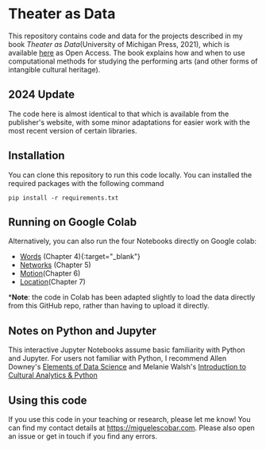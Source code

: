 # Theater as Data

This repository contains code and data for the projects described in my book _Theater as Data_(University of Michigan Press, 2021), which is available [here](https://press.umich.edu/Books/T/Theater-as-Data2) as Open Access. The book explains how and when to use computational methods for studying the performing arts (and other forms of intangible cultural heritage). 

## 2024 Update

The code here is almost identical to that which is available from the publisher's website, with some minor adaptations for easier work with the most recent version of certain libraries.

## Installation

You can clone this repository to run this code locally. You can installed the required packages with the following command

`pip install -r requirements.txt`

## Running on Google Colab

Alternatively, you can also run the four Notebooks directly on Google colab:
- [Words](https://colab.research.google.com/drive/1Y3yQwFKqjQemTeelmMsJiwgc1qDzoG6v?usp=sharing) (Chapter 4){:target="_blank"}
- [Networks](https://colab.research.google.com/drive/11zpXNz7ooWBfYCvcex8NKQcce8I8NnGh?usp=sharing) (Chapter 5)
- [Motion](https://colab.research.google.com/drive/1v_Xe3td6L0WaBVdeBW0M4qlE176RJfuk?usp=sharing)(Chapter 6)
- [Location](https://colab.research.google.com/drive/1anY9UGVpc3C2riqhXfXa_tDL5LX6uQ_r?usp=sharing)(Chapter 7)

***Note**: the code in Colab has been adapted slightly to load the data directly from this GitHub repo, rather than having to upload it directly.

## Notes on Python and Jupyter

This interactive Jupyter Notebooks assume basic familiarity with Python and Jupyter. For users not familiar with Python, I recommend Allen Downey's [Elements of Data Science](https://allendowney.github.io/ElementsOfDataScience/) and Melanie Walsh's [Introduction to Cultural Analytics & Python](https://melaniewalsh.github.io/Intro-Cultural-Analytics/welcome.html)

## Using this code

If you use this code in your teaching or research, please let me know! You can find my contact details at https://miguelescobar.com. Please also open an issue or get in touch if you find any errors.
